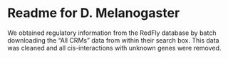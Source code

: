 # Readme for D. Melanogaster
We obtained regulatory information from the RedFly database by batch downloading the “All CRMs” data from within their search box. This data was cleaned and all cis-interactions
with unknown genes were removed. 
